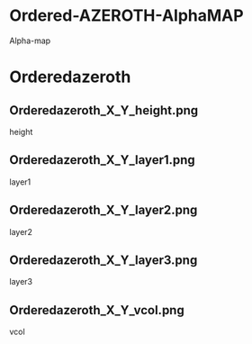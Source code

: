 # Ordered-AZEROTH-AlphaMAP
Alpha-map
# Orderedazeroth
## Orderedazeroth_X_Y_height.png
height
## Orderedazeroth_X_Y_layer1.png
layer1
## Orderedazeroth_X_Y_layer2.png
layer2
## Orderedazeroth_X_Y_layer3.png
layer3
## Orderedazeroth_X_Y_vcol.png
vcol

